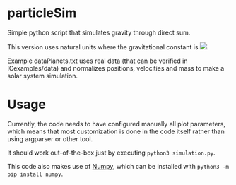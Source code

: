 # particleSim

Simple python script that simulates gravity through direct sum.

This version uses natural units where the gravitational constant is
<img src="https://render.githubusercontent.com/render/math?math=4 \pi^2">.

Example dataPlanets.txt uses real data (that can be verified in
 ICexamples/data) and normalizes positions, velocities and mass to make a
 solar system simulation.

# Usage

Currently, the code needs to have configured manually all plot parameters,
which means that most customization is done in the code itself rather than
using argparser or other tool.

It should work out-of-the-box just by executing `python3 simulation.py`.

This code also makes use of [Numpy](https://numpy.org/), which can be
installed with `python3 -m pip install numpy`.

